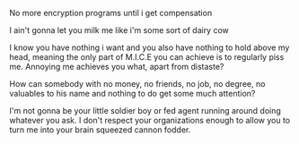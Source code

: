 No more encryption programs until i get compensation

I ain't gonna let you milk me like i'm some sort of dairy cow

I know you have nothing i want and you also have nothing to hold above my head, meaning the only part of M.I.C.E you can achieve is to regularly piss me. Annoying me achieves you what, apart from distaste?

How can somebody with no money, no friends, no job, no degree, no valuables to his name and nothing to do get some much attention?

I'm not gonna be your little soldier boy or fed agent running around doing whatever you ask. I don't respect your organizations enough to allow you to turn me into your brain squeezed cannon fodder.
